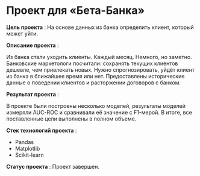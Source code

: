 # Проект для «Бета-Банка»

**Цель проекта** : На основе данных из банка определить клиент, который может уйти.

**Описание проекта** : 

Из банка стали уходить клиенты. Каждый месяц. Немного, но заметно. Банковские маркетологи посчитали: сохранять текущих клиентов дешевле, чем привлекать новых.
Нужно спрогнозировать, уйдёт клиент из банка в ближайшее время или нет. Предоставлены исторические данные о поведении клиентов и расторжении договоров с банком.


**Результат проекта** :

В проекте были построены несколько моделей, результаты моделей измеряли AUC-ROC и сравнивали её значение с F1-мерой. В итоге, все поставленные цели выполнены в полном объеме.

**Стек технологий проекта** :

- Pandas
- Matplotlib
- Scikit-learn

**Статус проекта** : Проект завершен.